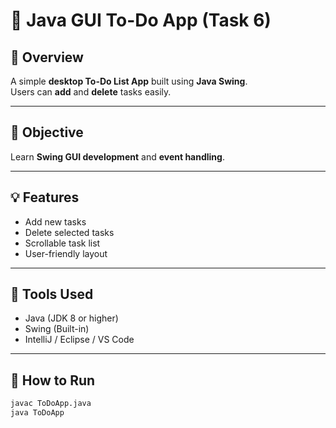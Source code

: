 # 📝 Java GUI To-Do App (Task 6)

## 📘 Overview
A simple **desktop To-Do List App** built using **Java Swing**.  
Users can **add** and **delete** tasks easily.

---

## 🎯 Objective
Learn **Swing GUI development** and **event handling**.

---

## 💡 Features
- Add new tasks  
- Delete selected tasks  
- Scrollable task list  
- User-friendly layout  

---

## 🧰 Tools Used
- Java (JDK 8 or higher)
- Swing (Built-in)
- IntelliJ / Eclipse / VS Code

---

## 🚀 How to Run
```bash
javac ToDoApp.java
java ToDoApp
